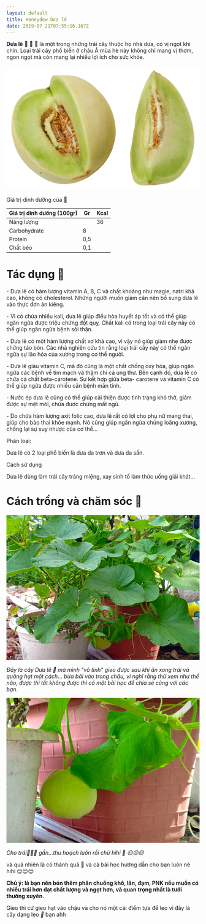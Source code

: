 ```yaml
---
layout: default
title: Honeydew Dưa lê
date: 2019-07-21T07:55:16.167Z
---
```

**Dưa lê** 🍈 🍈 🍈 là một trong những trái cây thuộc họ nhà dưa, có vị ngọt khi chín. Loại trái cây phổ biến ở châu Á mùa hè này không chỉ mang vị thơm, ngon ngọt mà còn mang lại nhiều lợi ích cho sức khỏe.

![quả Honeydew Dưa lê tiep.me](/images/media/honeydew.jpg "quả Honeydew Dưa lê tiep.me")

Giá trị dinh dưỡng của 🍈

| Giá trị dinh dưỡng (100gr) | Gr  | Kcal |
| -------------------------- | --- | ---- |
| Năng lượng                 |     | 36   |
| Carbohydrate               | 8   |      |
| Protein                    | 0,5 |      |
| Chất béo                   | 0,1 |      |

# Tác dụng 🍈

\- Dưa lê có hàm lượng vitamin A, B, C và chất khoáng như magie, natri khá cao, không có cholesterol. Những người muốn giảm cân nên bổ sung dưa lê vào thực đơn ăn kiêng.

\- Vì có chứa nhiều kali, dưa lê giúp điều hòa huyết áp tốt và có thể giúp ngăn ngừa được triệu chứng đột quỵ. Chất kali có trong loại trái cây này có thể giúp ngăn ngừa bệnh sỏi thận.

\- Dưa lê có một hàm lượng chất xơ khá cao, vì vậy nó giúp giảm nhẹ được chứng táo bón. Các nhà nghiên cứu tin rằng loại trái cây này có thể ngăn ngừa sự lão hóa của xương trong cơ thể người.

\- Dưa lê giàu vitamin C, mà đó cũng là một chất chống oxy hóa, giúp ngăn ngừa các bệnh về tim mạch và thậm chí cả ung thư. Bên cạnh đó, dưa lê có chứa cả chất beta-carotene. Sự kết hợp giữa beta- carotene và vitamin C có thể giúp ngừa được nhiều căn bệnh mãn tính.

\- Nước ép dưa lê cũng có thể giúp cải thiện được tình trạng khó thở, giảm được sự mệt mỏi, chữa được chứng mất ngủ.

\- Do chứa hàm lượng axit folic cao, dưa lê rất có lợi cho phụ nữ mang thai, giúp cho bào thai khỏe mạnh. Nó cũng giúp ngăn ngừa chứng loãng xương, chống lại sự suy nhược của cơ thể...

Phân loại:

Dưa lê có 2 loại phổ biến là dưa da trơn và dưa da sần.

Cách sử dụng

Dưa lê dùng làm trái cây tráng miệng, xay sinh tố làm thức uống giải khát...

# Cách trồng và chăm sóc 🍈

![Cây dưa lê nhà mình vô tình trồng được tiep.me](/images/media/duale1.jpg "Cây dưa lê nhà mình vô tình trồng được tiep.me")

_Đây là cây Dưa lê 🍈 mà mình "vô tình" gieo được sau khi ăn xong trái và quăng hạt một cách... bừa bãi vào trong chậu, vì nghĩ rằng thử xem như thế nào, được thì tốt không được thì có một bài học để chia sẻ cùng với các bạn._

![Dưa lê cho trái gần thu hoạch được luôn rồi tiep.me](/images/media/duale2.jpg "Dưa lê cho trái gần thu hoạch được luôn rồi tiep.me")

_Cho trái🍈🍈🍈  gần...thu hoạch luôn rồi chứ hihi 🍈 😌😌😌_

và quả nhiên là có thành quả 🤣 và cả bài học hướng dẫn cho bạn luôn nè hihi 😌😌😌

**Chú ý: là bạn nên bón thêm phân chuồng khô, lân, đạm, PNK nếu muốn có nhiều trái hơn đạt chất lượng và ngọt hơn, và quan trọng nhất là tưới thường xuyên.**

Gieo thì cứ gieo hạt vào chậu và cho nó một cái điểm tựa để leo vì đây là cây dạng leo  _🍈_ bạn ahh
